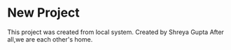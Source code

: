 # New Project

This project was created from local system.
Created by Shreya Gupta
After all,we are each other's home.